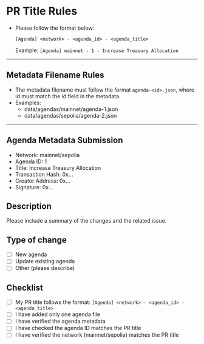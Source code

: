 # PR Title Rules

- Please follow the format below:

  `[Agenda] <network> - <agenda_id> - <agenda_title>`

  Example: `[Agenda] mainnet - 1 - Increase Treasury Allocation`

---

## Metadata Filename Rules
- The metadata filename must follow the format `agenda-<id>.json`, where id must match the id field in the metadata.
- Examples:
  - data/agendas/mainnet/agenda-1.json
  - data/agendas/sepolia/agenda-2.json

---

## Agenda Metadata Submission

- Network: mainnet/sepolia
- Agenda ID: 1
- Title: Increase Treasury Allocation
- Transaction Hash: 0x...
- Creator Address: 0x...
- Signature: 0x...

## Description
Please include a summary of the changes and the related issue.

## Type of change
- [ ] New agenda
- [ ] Update existing agenda
- [ ] Other (please describe)

## Checklist
- [ ] My PR title follows the format: `[Agenda] <network> - <agenda_id> - <agenda_title>`
- [ ] I have added only one agenda file
- [ ] I have verified the agenda metadata
- [ ] I have checked the agenda ID matches the PR title
- [ ] I have verified the network (mainnet/sepolia) matches the PR title
